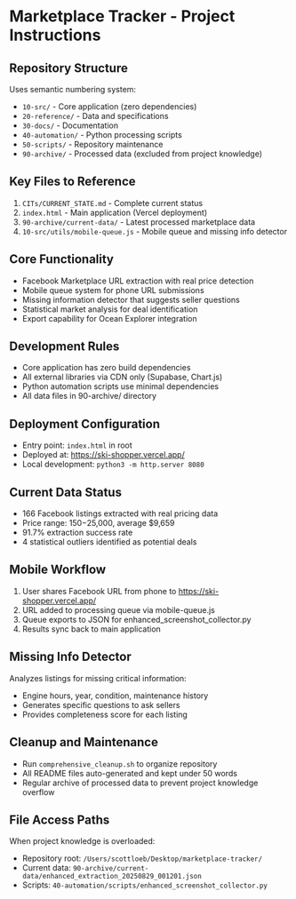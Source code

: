 # Marketplace Tracker - Project Instructions

## Repository Structure
Uses semantic numbering system:
- `10-src/` - Core application (zero dependencies)
- `20-reference/` - Data and specifications
- `30-docs/` - Documentation  
- `40-automation/` - Python processing scripts
- `50-scripts/` - Repository maintenance
- `90-archive/` - Processed data (excluded from project knowledge)

## Key Files to Reference
1. `CITs/CURRENT_STATE.md` - Complete current status
2. `index.html` - Main application (Vercel deployment)
3. `90-archive/current-data/` - Latest processed marketplace data
4. `10-src/utils/mobile-queue.js` - Mobile queue and missing info detector

## Core Functionality
- Facebook Marketplace URL extraction with real price detection
- Mobile queue system for phone URL submissions
- Missing information detector that suggests seller questions
- Statistical market analysis for deal identification
- Export capability for Ocean Explorer integration

## Development Rules
- Core application has zero build dependencies
- All external libraries via CDN only (Supabase, Chart.js)
- Python automation scripts use minimal dependencies
- All data files in 90-archive/ directory

## Deployment Configuration
- Entry point: `index.html` in root
- Deployed at: https://ski-shopper.vercel.app/
- Local development: `python3 -m http.server 8080`

## Current Data Status
- 166 Facebook listings extracted with real pricing data
- Price range: $150-$25,000, average $9,659
- 91.7% extraction success rate
- 4 statistical outliers identified as potential deals

## Mobile Workflow
1. User shares Facebook URL from phone to https://ski-shopper.vercel.app/
2. URL added to processing queue via mobile-queue.js
3. Queue exports to JSON for enhanced_screenshot_collector.py
4. Results sync back to main application

## Missing Info Detector
Analyzes listings for missing critical information:
- Engine hours, year, condition, maintenance history
- Generates specific questions to ask sellers
- Provides completeness score for each listing

## Cleanup and Maintenance
- Run `comprehensive_cleanup.sh` to organize repository
- All README files auto-generated and kept under 50 words
- Regular archive of processed data to prevent project knowledge overflow

## File Access Paths
When project knowledge is overloaded:
- Repository root: `/Users/scottloeb/Desktop/marketplace-tracker/`
- Current data: `90-archive/current-data/enhanced_extraction_20250829_001201.json`
- Scripts: `40-automation/scripts/enhanced_screenshot_collector.py`
